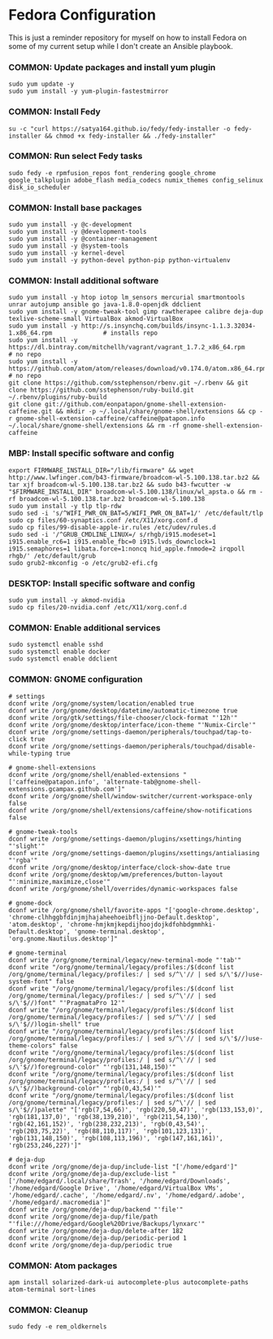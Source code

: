 Fedora Configuration
====================

This is just a reminder repository for myself on how to install Fedora on some of my current setup while I don't create an Ansible playbook.

### COMMON: Update packages and install yum plugin
    sudo yum update -y
    sudo yum install -y yum-plugin-fastestmirror

### COMMON: Install Fedy
    su -c "curl https://satya164.github.io/fedy/fedy-installer -o fedy-installer && chmod +x fedy-installer && ./fedy-installer"

### COMMON: Run select Fedy tasks
    sudo fedy -e rpmfusion_repos font_rendering google_chrome google_talkplugin adobe_flash media_codecs numix_themes config_selinux disk_io_scheduler

### COMMON: Install base packages
    sudo yum install -y @c-development
    sudo yum install -y @development-tools
    sudo yum install -y @container-management
    sudo yum install -y @system-tools
    sudo yum install -y kernel-devel
    sudo yum install -y python-devel python-pip python-virtualenv

### COMMON: Install additional software
    sudo yum install -y htop iotop lm_sensors mercurial smartmontools unrar autojump ansible go java-1.8.0-openjdk ddclient
    sudo yum install -y gnome-tweak-tool gimp rawtherapee calibre deja-dup texlive-scheme-small VirtualBox akmod-VirtualBox
    sudo yum install -y http://s.insynchq.com/builds/insync-1.1.3.32034-1.x86_64.rpm              # installs repo
    sudo yum install -y https://dl.bintray.com/mitchellh/vagrant/vagrant_1.7.2_x86_64.rpm         # no repo
    sudo yum install -y https://github.com/atom/atom/releases/download/v0.174.0/atom.x86_64.rpm   # no repo
    git clone https://github.com/sstephenson/rbenv.git ~/.rbenv && git clone https://github.com/sstephenson/ruby-build.git ~/.rbenv/plugins/ruby-build
    git clone git://github.com/eonpatapon/gnome-shell-extension-caffeine.git && mkdir -p ~/.local/share/gnome-shell/extensions && cp -r gnome-shell-extension-caffeine/caffeine@patapon.info ~/.local/share/gnome-shell/extensions && rm -rf gnome-shell-extension-caffeine

### MBP: Install specific software and config
    export FIRMWARE_INSTALL_DIR="/lib/firmware" && wget http://www.lwfinger.com/b43-firmware/broadcom-wl-5.100.138.tar.bz2 && tar xjf broadcom-wl-5.100.138.tar.bz2 && sudo b43-fwcutter -w "$FIRMWARE_INSTALL_DIR" broadcom-wl-5.100.138/linux/wl_apsta.o && rm -rf broadcom-wl-5.100.138.tar.bz2 broadcom-wl-5.100.138
    sudo yum install -y tlp tlp-rdw
    sudo sed -i 's/^WIFI_PWR_ON_BAT=5/WIFI_PWR_ON_BAT=1/' /etc/default/tlp
    sudo cp files/60-synaptics.conf /etc/X11/xorg.conf.d
    sudo cp files/99-disable-apple-ir.rules /etc/udev/rules.d
    sudo sed -i '/^GRUB_CMDLINE_LINUX=/ s/rhgb/i915.modeset=1 i915.enable_rc6=1 i915.enable_fbc=0 i915.lvds_downclock=1 i915.semaphores=1 libata.force=1:noncq hid_apple.fnmode=2 irqpoll rhgb/' /etc/default/grub
    sudo grub2-mkconfig -o /etc/grub2-efi.cfg

### DESKTOP: Install specific software and config
    sudo yum install -y akmod-nvidia
    sudo cp files/20-nvidia.conf /etc/X11/xorg.conf.d

### COMMON: Enable additional services
    sudo systemctl enable sshd
    sudo systemctl enable docker
    sudo systemctl enable ddclient

### COMMON: GNOME configuration
    # settings
    dconf write /org/gnome/system/location/enabled true
    dconf write /org/gnome/desktop/datetime/automatic-timezone true
    dconf write /org/gtk/settings/file-chooser/clock-format "'12h'"
    dconf write /org/gnome/desktop/interface/icon-theme "'Numix-Circle'"
    dconf write /org/gnome/settings-daemon/peripherals/touchpad/tap-to-click true
    dconf write /org/gnome/settings-daemon/peripherals/touchpad/disable-while-typing true

    # gnome-shell-extensions
    dconf write /org/gnome/shell/enabled-extensions "['caffeine@patapon.info', 'alternate-tab@gnome-shell-extensions.gcampax.github.com']"
    dconf write /org/gnome/shell/window-switcher/current-workspace-only false
    dconf write /org/gnome/shell/extensions/caffeine/show-notifications false

    # gnome-tweak-tools
    dconf write /org/gnome/settings-daemon/plugins/xsettings/hinting "'slight'"
    dconf write /org/gnome/settings-daemon/plugins/xsettings/antialiasing "'rgba'"
    dconf write /org/gnome/desktop/interface/clock-show-date true
    dconf write /org/gnome/desktop/wm/preferences/button-layout "':minimize,maximize,close'"
    dconf write /org/gnome/shell/overrides/dynamic-workspaces false

    # gnome-dock
    dconf write /org/gnome/shell/favorite-apps "['google-chrome.desktop', 'chrome-clhhggbfdinjmjhajaheehoeibfljjno-Default.desktop', 'atom.desktop', 'chrome-hmjkmjkepdijhoojdojkdfohbdgmmhki-Default.desktop', 'gnome-terminal.desktop', 'org.gnome.Nautilus.desktop']"

    # gnome-terminal
    dconf write /org/gnome/terminal/legacy/new-terminal-mode "'tab'"
    dconf write "/org/gnome/terminal/legacy/profiles:/$(dconf list /org/gnome/terminal/legacy/profiles:/ | sed s/^\'// | sed s/\'$//)use-system-font" false
    dconf write "/org/gnome/terminal/legacy/profiles:/$(dconf list /org/gnome/terminal/legacy/profiles:/ | sed s/^\'// | sed s/\'$//)font" "'PragmataPro 12'"
    dconf write "/org/gnome/terminal/legacy/profiles:/$(dconf list /org/gnome/terminal/legacy/profiles:/ | sed s/^\'// | sed s/\'$//)login-shell" true
    dconf write "/org/gnome/terminal/legacy/profiles:/$(dconf list /org/gnome/terminal/legacy/profiles:/ | sed s/^\'// | sed s/\'$//)use-theme-colors" false
    dconf write "/org/gnome/terminal/legacy/profiles:/$(dconf list /org/gnome/terminal/legacy/profiles:/ | sed s/^\'// | sed s/\'$//)foreground-color" "'rgb(131,148,150)'"
    dconf write "/org/gnome/terminal/legacy/profiles:/$(dconf list /org/gnome/terminal/legacy/profiles:/ | sed s/^\'// | sed s/\'$//)background-color" "'rgb(0,43,54)'"
    dconf write "/org/gnome/terminal/legacy/profiles:/$(dconf list /org/gnome/terminal/legacy/profiles:/ | sed s/^\'// | sed s/\'$//)palette" "['rgb(7,54,66)', 'rgb(220,50,47)', 'rgb(133,153,0)', 'rgb(181,137,0)', 'rgb(38,139,210)', 'rgb(211,54,130)', 'rgb(42,161,152)', 'rgb(238,232,213)', 'rgb(0,43,54)', 'rgb(203,75,22)', 'rgb(88,110,117)', 'rgb(101,123,131)', 'rgb(131,148,150)', 'rgb(108,113,196)', 'rgb(147,161,161)', 'rgb(253,246,227)']"

    # deja-dup
    dconf write /org/gnome/deja-dup/include-list "['/home/edgard']"
    dconf write /org/gnome/deja-dup/exclude-list "['/home/edgard/.local/share/Trash', '/home/edgard/Downloads', '/home/edgard/Google Drive', '/home/edgard/VirtualBox VMs', '/home/edgard/.cache', '/home/edgard/.nv', '/home/edgard/.adobe', '/home/edgard/.macromedia']"
    dconf write /org/gnome/deja-dup/backend "'file'"
    dconf write /org/gnome/deja-dup/file/path "'file:///home/edgard/Google%20Drive/Backups/lynxarc'"
    dconf write /org/gnome/deja-dup/delete-after 182
    dconf write /org/gnome/deja-dup/periodic-period 1
    dconf write /org/gnome/deja-dup/periodic true

### COMMON: Atom packages
    apm install solarized-dark-ui autocomplete-plus autocomplete-paths atom-terminal sort-lines

### COMMON: Cleanup
    sudo fedy -e rem_oldkernels
